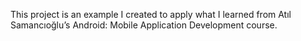 This project is an example I created to apply what I learned from Atıl Samancıoğlu’s Android: Mobile Application Development course.
